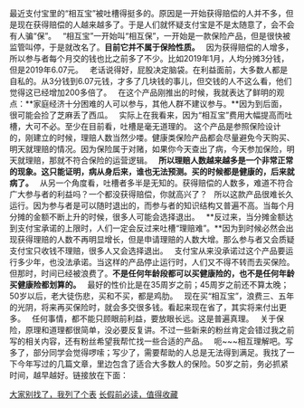 最近支付宝里的“相互宝”被吐槽得挺多的。原因是一开始获得赔偿的人并不多，但是现在获得赔偿的人越来越多了。于是人们就怀疑支付宝是不是太随意了，会不会有人骗“保”。
 
“相互宝”一开始叫“相互保”，一开始是一款保险产品，但是很快被监管叫停，于是就改名了。**目前它并不属于保险性质。**
 
因为获得赔偿的人增多，所以参与者每个月交的钱也比之前多了不少。比如2019年1月，人均分摊3分钱，但是2019年6.07元。
 
老话说得好，屁股决定脑袋。在利益面前，大多数人都是自私的。从3分钱到6.07元钱，才多了几块钱的事儿，但交钱的人不这么看，他们觉得这已经增加200多倍了。
 
在这个产品刚推出的时候，我就表达了鲜明的观点：**家庭经济十分困难的人可以参与，其他人群不建议参与。**因为到后面，很可能会捡了芝麻丢了西瓜。
 
实际上在我看来，因为“相互宝”费用大幅提高而吐槽，大可不必。至少在目前看，吐槽是毫无道理的。
这个产品是参照保险设计的，刚建立的时候，理赔人数当然少喽。健康类保险产品都会尽量避免今天购买、明天就理赔的情况。因为保险属于对赌，如果你今天查出了病，今天参加保险，明天就理赔，那就不符合保险的运营逻辑。
 
**所以理赔人数越来越多是一个非常正常的现象。这只能证明，病从身后来，谁也无法预测。买的时候都是健康的，后来就病了。**
 
从另一个角度看，吐槽者多半是无知的。获得赔偿的人数多，难道不符合广大参与者的利益吗？一个都没获得赔偿，你就高兴了？
 
所以这款产品很难长久运行。因为参与者是可以随时退出的，而参与者的知识结构又普遍不高。当每个月分摊的金额不断上升的时候，很多人可能会选择退出。
 
**反过来，当分摊金额达到支付宝承诺的上限时，人们一定会反过来吐槽“理赔难”。**因为到时候必然会出现获得理赔的人数不再明显增长，但是申请理赔的人数大增。那么参与者又会质疑支付宝只收钱不理赔，很多人又会选择退出。
 
支付宝从来没承诺过这个产品要运行多少年，也没法承诺。当这样的产品停止运行时，人们又不得不转而去买保险。但那时，时间已经被浪费了。**不是任何年龄段都可以买健康险的，也不是任何年龄买健康险都划算的。**
 
最好的性价比是在35周岁之前；45周岁之前还不算太晚；50岁以后，老大徒伤悲，买和不买，都是鸡肋。
 
现在买“相互宝”，浪费三、五年的光阴，将来再买保险时，就会多交很多钱。看起来现在省了，其实将来付出更多。
 
任何事情，都不能只顾眼前利益，要放眼长远。这是普遍真理。
 
关于保险，原理和道理都很简单，没必要反复讲。不过一些新来的粉丝肯定会错过我之前写的相关内容，还有粉丝希望我帮忙找一些合适的产品。
 
呃~~~相互理解吧。写多了，部分同学会觉得啰嗦；写少了，需要帮助的人总是无法得到满足。我找了一下今年写过的几篇文章，里边包含了适合大多数人的保险。50岁之前，务必抓紧时间，越早越好。链接放在下面：
  
[大家别找了，我列了个表][Link 1]
[长假前必读，值得收藏][Link 2]  
  

[Link 1]: http://mp.weixin.qq.com/s?__biz=MzU0NTkyOTAzMw==&mid=2247486303&idx=1&sn=a88c45f4bacf72279f30eeab7ad7422e&chksm=fb642979cc13a06ff87d8639b0878e626ca263be74a84efb69ed961d88afab982639a6a9f204&scene=21#wechat_redirect
[Link 2]: http://mp.weixin.qq.com/s?__biz=MzU0NTkyOTAzMw==&mid=2247486677&idx=1&sn=10fc58c867edd8e10fe3b4eef50a8c50&chksm=fb642ef3cc13a7e5aede6d5911ae2977292cbef07a05a51113dfd15f741af62c7332b1fe0560&scene=21#wechat_redirect